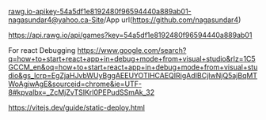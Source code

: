 rawg.io-apikey-54a5df1e8192480f96594440a889ab01-nagasundar4@yahoo.ca-Site/App url(https://github.com/nagasundar4)

https://api.rawg.io/api/games?key=54a5df1e8192480f96594440a889ab01

For react Debugging https://www.google.com/search?q=how+to+start+react+app+in+debug+mode+from+visual+studio&rlz=1C5GCCM_en&oq=how+to+start+react+app+in+debug+mode+from+visual+studio&gs_lcrp=EgZjaHJvbWUyBggAEEUYOTIHCAEQIRigAdIBCjIwNjQ5ajBqMTWoAgiwAgE&sourceid=chrome&ie=UTF-8#kpvalbx=_ZcMjZvTSIKrl0PEPudSSmAk_32

https://vitejs.dev/guide/static-deploy.html
